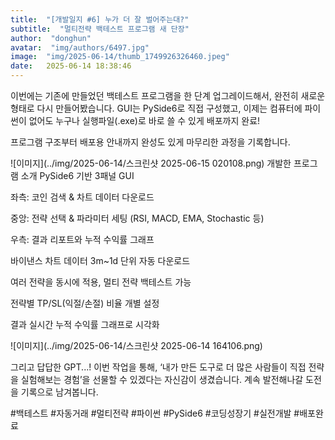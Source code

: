 ```yaml
---
title:  "[개발일지 #6] 누가 더 잘 벌어주는대?"
subtitle:  "멀티전략 백테스트 프로그램 새 단장"
author:  "donghun"
avatar:  "img/authors/6497.jpg"
image:  "img/2025-06-14/thumb_1749926326460.jpeg"
date:   2025-06-14 18:38:46
---
```


이번에는 기존에 만들었던 백테스트 프로그램을 한 단계 업그레이드해서,
완전히 새로운 형태로 다시 만들어봤습니다.
GUI는 PySide6로 직접 구성했고,
이제는 컴퓨터에 파이썬이 없어도 누구나 실행파일(.exe)로 바로 쓸 수 있게 배포까지 완료!

프로그램 구조부터 배포용 안내까지
완성도 있게 마무리한 과정을 기록합니다.

![이미지](../img/2025-06-14/스크린샷 2025-06-15 020108.png)
 개발한 프로그램 소개
PySide6 기반 3패널 GUI

좌측: 코인 검색 & 차트 데이터 다운로드

중앙: 전략 선택 & 파라미터 세팅 (RSI, MACD, EMA, Stochastic 등)

우측: 결과 리포트와 누적 수익률 그래프

바이낸스 차트 데이터 3m~1d 단위 자동 다운로드

여러 전략을 동시에 적용, 멀티 전략 백테스트 가능

전략별 TP/SL(익절/손절) 비율 개별 설정

결과 실시간 누적 수익률 그래프로 시각화


![이미지](../img/2025-06-14/스크린샷 2025-06-14 164106.png)

그리고 답답한 GPT...!
이번 작업을 통해,
‘내가 만든 도구로 더 많은 사람들이 직접 전략을 실험해보는 경험’을 선물할 수 있겠다는 자신감이 생겼습니다.
계속 발전해나갈 도전을 기록으로 남겨봅니다.

#백테스트 #자동거래 #멀티전략 #파이썬 #PySide6 #코딩성장기 #실전개발 #배포완료